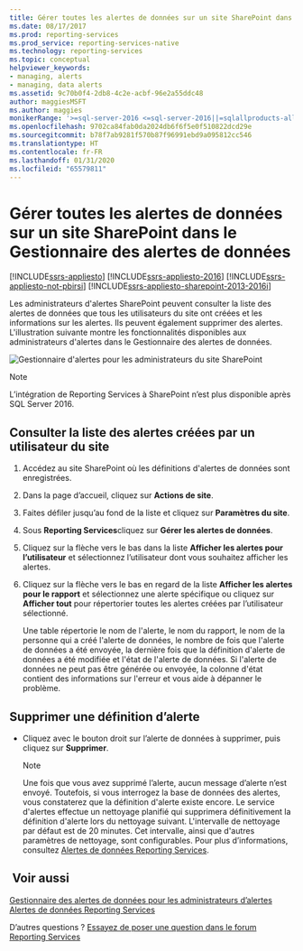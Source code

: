 ```yaml
---
title: Gérer toutes les alertes de données sur un site SharePoint dans le Gestionnaire des alertes de données | Microsoft Docs
ms.date: 08/17/2017
ms.prod: reporting-services
ms.prod_service: reporting-services-native
ms.technology: reporting-services
ms.topic: conceptual
helpviewer_keywords:
- managing, alerts
- managing, data alerts
ms.assetid: 9c70b0f4-2db8-4c2e-acbf-96e2a55ddc48
author: maggiesMSFT
ms.author: maggies
monikerRange: '>=sql-server-2016 <=sql-server-2016||=sqlallproducts-allversions'
ms.openlocfilehash: 9702ca84fab0da2024db6f6f5e0f510822dcd29e
ms.sourcegitcommit: b78f7ab9281f570b87f96991ebd9a095812cc546
ms.translationtype: HT
ms.contentlocale: fr-FR
ms.lasthandoff: 01/31/2020
ms.locfileid: "65579811"
---
```

# <a name="manage-all-data-alerts-on-a-sharepoint-site-in-data-alert-manager"></a>Gérer toutes les alertes de données sur un site SharePoint dans le Gestionnaire des alertes de données

[!INCLUDE[ssrs-appliesto](../includes/ssrs-appliesto.md)] [!INCLUDE[ssrs-appliesto-2016](../includes/ssrs-appliesto-2016.md)] [!INCLUDE[ssrs-appliesto-not-pbirsi](../includes/ssrs-appliesto-not-pbirs.md)] [!INCLUDE[ssrs-appliesto-sharepoint-2013-2016i](../includes/ssrs-appliesto-sharepoint-2013-2016.md)]

Les administrateurs d'alertes SharePoint peuvent consulter la liste des alertes de données que tous les utilisateurs du site ont créées et les informations sur les alertes. Ils peuvent également supprimer des alertes. L'illustration suivante montre les fonctionnalités disponibles aux administrateurs d'alertes dans le Gestionnaire des alertes de données.

 ![Gestionnaire d'alertes pour les administrateurs du site SharePoint](../reporting-services/media/rs-alertmanagersite.gif "Gestionnaire d'alertes pour les administrateurs du site SharePoint")

> [!NOTE]
> L’intégration de Reporting Services à SharePoint n’est plus disponible après SQL Server 2016.

## <a name="view-a-list-of-alerts-created-by-a-site-user"></a>Consulter la liste des alertes créées par un utilisateur du site  
  
1.  Accédez au site SharePoint où les définitions d'alertes de données sont enregistrées.  
  
2.  Dans la page d’accueil, cliquez sur **Actions de site**.  
  
3.  Faites défiler jusqu’au fond de la liste et cliquez sur **Paramètres du site**.  
  
4.  Sous **Reporting Services**cliquez sur **Gérer les alertes de données**.  
  
5.  Cliquez sur la flèche vers le bas dans la liste **Afficher les alertes pour l’utilisateur** et sélectionnez l’utilisateur dont vous souhaitez afficher les alertes.  
  
6.  Cliquez sur la flèche vers le bas en regard de la liste **Afficher les alertes pour le rapport** et sélectionnez une alerte spécifique ou cliquez sur **Afficher tout** pour répertorier toutes les alertes créées par l’utilisateur sélectionné.  
  
     Une table répertorie le nom de l'alerte, le nom du rapport, le nom de la personne qui a créé l'alerte de données, le nombre de fois que l'alerte de données a été envoyée, la dernière fois que la définition d'alerte de données a été modifiée et l'état de l'alerte de données. Si l'alerte de données ne peut pas être générée ou envoyée, la colonne d'état contient des informations sur l'erreur et vous aide à dépanner le problème.  
  
## <a name="delete-an-alert-definition"></a>Supprimer une définition d’alerte  
  
-   Cliquez avec le bouton droit sur l’alerte de données à supprimer, puis cliquez sur **Supprimer**.  
  
    > [!NOTE]  
    >  Une fois que vous avez supprimé l’alerte, aucun message d’alerte n’est envoyé. Toutefois, si vous interrogez la base de données des alertes, vous constaterez que la définition d'alerte existe encore. Le service d'alertes effectue un nettoyage planifié qui supprimera définitivement la définition d'alerte lors du nettoyage suivant. L'intervalle de nettoyage par défaut est de 20 minutes. Cet intervalle, ainsi que d'autres paramètres de nettoyage, sont configurables. Pour plus d’informations, consultez [Alertes de données Reporting Services](../reporting-services/reporting-services-data-alerts.md).  

## <a name="see-also"></a> Voir aussi

[Gestionnaire des alertes de données pour les administrateurs d’alertes](../reporting-services/data-alert-manager-for-alerting-administrators.md)   
[Alertes de données Reporting Services](../reporting-services/reporting-services-data-alerts.md)  

D’autres questions ? [Essayez de poser une question dans le forum Reporting Services](https://go.microsoft.com/fwlink/?LinkId=620231)
